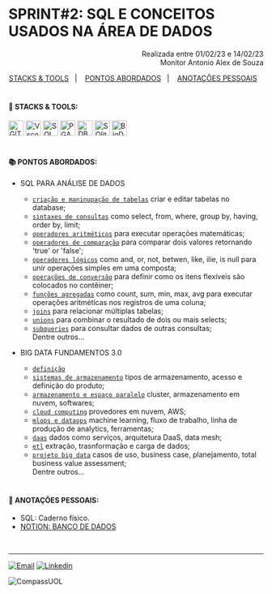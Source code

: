# SPRINT#2: SQL E CONCEITOS USADOS NA ÁREA DE DADOS

<p align="right">
Realizada entre 01/02/23 e 14/02/23<br>
Monitor Antonio Alex de Souza
</p>

<!------------------------------------SUMMARY-->
<p align="center">
<a href="https://github.com/nataliasguimaraes/compassuol/sprint_02/#--sobre-a-aplica%C3%A7%C3%A3o-">STACKS & TOOLS</a>&nbsp;&nbsp;&nbsp;|&nbsp;&nbsp;&nbsp;
  <a href="">PONTOS ABORDADOS</a>&nbsp;&nbsp;&nbsp;|&nbsp;&nbsp;&nbsp;
  <a href="https://github.com/nataliasguimaraes/compassuol/edit/main/sprint_02/README.md">ANOTAÇÕES PESSOAIS</a>&nbsp;&nbsp;&nbsp;

#

 <!------------------------------------STACKS-->
#### :rocket: STACKS & TOOLS:
<p align="left">
  <a href="https://developer.mozilla.org/en-US/docs/Learn/Tools_and_testing/GitHub"><img  alt="GIT"  width="30" height="30" src="https://user-images.githubusercontent.com/104440384/218911437-22204b9b-b55c-4bdd-8e0e-ac539c3c3627.png"><a/>
  <a href="https://code.visualstudio.com/"><img  alt="Vscode"  width="30" height="30" src="https://user-images.githubusercontent.com/59892368/149663512-3f83da57-bdfe-4cef-bcc2-feb304a738ff.png"><a/>
 <a href="https://developer.mozilla.org/en-US/docs/Glossary/SQL"><img  alt="SQL"  width="30" height="30" src="https://user-images.githubusercontent.com/104440384/218635686-f8b56c01-19dd-451e-b787-4ab7d2e9fed2.png"><a/>
 <a href="https://www.pgadmin.org/faq/"><img  alt="PGAdmin"  width="30" height="30" src="https://user-images.githubusercontent.com/104440384/218912256-3200c7d3-0819-4d44-a012-f6177f113c25.png"><a/>
 <a href="https://dbeaver.io/about/"><img  alt="DBeaver"  width="30" height="30" src="https://user-images.githubusercontent.com/104440384/218912441-645f23ca-b235-49e2-89eb-0340aa2f10ff.png"><a/>
 <a href="https://www.sqlite.org/about.html"><img  alt="SQlite"  width="30" height="30" src="https://user-images.githubusercontent.com/104440384/218912701-704fbb55-eb7d-4913-b3bc-69e8feacd840.png"><a/>      
 <a href="https://www.oracle.com/br/big-data/what-is-big-data/"><img  alt="BigData"  width="30" height="30" src="https://user-images.githubusercontent.com/104440384/218922251-ad64d2e3-ec92-42c4-b891-858bf6ff8c47.png"><a/>   
<br>
 
  #
<!------------------------------------PRODUCTION SKILLS-->

#### 📚 PONTOS ABORDADOS:

* SQL PARA ANÁLISE DE DADOS
  * [`criação e maninupação de tabelas`](https://www.w3schools.com/sql/sql_create_table.asp) criar e editar tabelas no database;
  * [`sintaxes de consultas`](https://cloud.google.com/bigquery/docs/reference/legacy-sql?hl=pt-br#select-syntax) como select, from, where, group by, having, order by, limit;
  * [`operadores aritméticos`](https://cloud.google.com/bigquery/docs/reference/legacy-sql?hl=pt-br#arithmeticoperators) para executar operações matemáticas;
  * [`operadores de comparação`](https://cloud.google.com/bigquery/docs/reference/legacy-sql?hl=pt-br#comparisonfunctions) para comparar dois valores retornando 'true' or 'false';
  * [`operadores lógicos`](https://cloud.google.com/bigquery/docs/reference/legacy-sql?hl=pt-br#logicfunctions) como and, or, not, betwen, like, ilie, is null para unir operações simples em uma composta;
  * [`operações de conversão`](https://cloud.google.com/bigquery/docs/reference/legacy-sql?hl=pt-br#syntax-casting) para  definir como os itens flexíveis são colocados no contêiner;
  * [`funções agregadas`](https://cloud.google.com/bigquery/docs/reference/legacy-sql?hl=pt-br#functions) como count, sum, min, max, avg para executar operações aritméticas nos registros de uma coluna;
  * [`joins`](https://cloud.google.com/bigquery/docs/reference/legacy-sql?hl=pt-br#joins) para relacionar múltiplas tabelas;
  * [`unions`](https://www.w3schools.com/sql/sql_union.asp) para combinar o resultado de dois ou mais selects;
  * [`subqueries`](https://www.devmedia.com.br/trabalhando-com-subqueries/40134) para consultar dados de outras consultas;
 <br>  Dentre outros...
   
* BIG DATA FUNDAMENTOS 3.0
  * [`definição`](https://www.notion.so/Big-Data-Fundamentos-7a17f60c229e429fa86a55e31cc46778?pvs=4#9e71d883d97941a1a5ab0ae92941de8e)
  * [`sistemas de armazenamento`](https://www.notion.so/Big-Data-Fundamentos-7a17f60c229e429fa86a55e31cc46778?pvs=4#82ec797427da43868a5cd4d123d015fd) tipos de armazenamento, acesso e definição do produto;
  * [`armazenamento e espaço paralelo`](https://www.notion.so/Big-Data-Fundamentos-7a17f60c229e429fa86a55e31cc46778?pvs=4#79890d860d1446e6a40e254ed72d2160) cluster, armazenamento em nuvem, softwares;
  * [`cloud computing`](https://www.notion.so/Big-Data-Fundamentos-7a17f60c229e429fa86a55e31cc46778?pvs=4#a24af6e1235e456a8189d53fb502909a) provedores em nuvem, AWS;
  * [`mlops e dataops`](https://www.notion.so/Big-Data-Fundamentos-7a17f60c229e429fa86a55e31cc46778?pvs=4#77551ff4b32643088abe556eefe4123e) machine learning, fluxo de trabalho, linha de produção de analytics, ferramentas;
  * [`daas`](https://www.notion.so/Big-Data-Fundamentos-7a17f60c229e429fa86a55e31cc46778?pvs=4#7401a8522c614b3986c0ad18e0b1a2e3) dados como serviços, arquitetura DaaS, data mesh;
  * [`etl`](https://www.notion.so/Big-Data-Fundamentos-7a17f60c229e429fa86a55e31cc46778?pvs=4#f1d9fd0f264d4fa195d0c6494b3b72b5) extração, trasnformação e carga de dados;
  * [`projeto big data`](https://www.notion.so/Big-Data-Fundamentos-7a17f60c229e429fa86a55e31cc46778?pvs=4#fa09b3974d4f4a1ca603048759ffc8ae) casos de uso, business case, planejamento, total business value assessment;
 <br>  Dentre outros...

#
<!------------------------------------ANOTAÇÕES-->
#### 📝 ANOTAÇÕES PESSOAIS:

   * SQL: Caderno físico. 
   * <a href="https://natycodes.notion.site/Big-Data-Fundamentos-7a17f60c229e429fa86a55e31cc46778">NOTION: BANCO DE DADOS</a>

 <br>  
   
<hr>
   
[![Email](https://img.shields.io/badge/-Gmail-%23333?style=for-the-badge&logo=gmail&logoColor=white)](mailto:guimaraessnatalia@gmail.com)
[![Linkedin](https://img.shields.io/badge/-LinkedIn-%230077B5?style=for-the-badge&logo=linkedin&logoColor=white)](https://www.linkedin.com/in/natalia-guimar%C3%A3es-6a357721b)
   
![CompassUOL](https://user-images.githubusercontent.com/104440384/214567499-2dc24c5e-d882-4825-b953-f5a69a6be44e.jpg)
